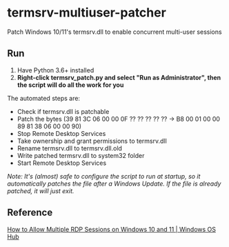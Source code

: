 # termsrv-multiuser-patcher
Patch Windows 10/11's termsrv.dll to enable concurrent multi-user sessions

## Run
1. Have Python 3.6+ installed
2. **Right-click termsrv_patch.py and select "Run as Administrator", then the script will do all the work for you**

The automated steps are:
- Check if termsrv.dll is patchable
- Patch the bytes (39 81 3C 06 00 00 0F ?? ?? ?? ?? ?? -> B8 00 01 00 00 89 81 38 06 00 00 90)
- Stop Remote Desktop Services
- Take ownership and grant permissions to termsrv.dll
- Rename termsrv.dll to termsrv.dll.old
- Write patched termsrv.dll to system32 folder
- Start Remote Desktop Services

*Note: It's (almost) safe to configure the script to run at startup, so it automatically patches the file after a Windows Update. If the file is already patched, it will just exit.*

## Reference
[How to Allow Multiple RDP Sessions on Windows 10 and 11 | Windows OS Hub](https://woshub.com/how-to-allow-multiple-rdp-sessions-in-windows-10/#h2_4)
